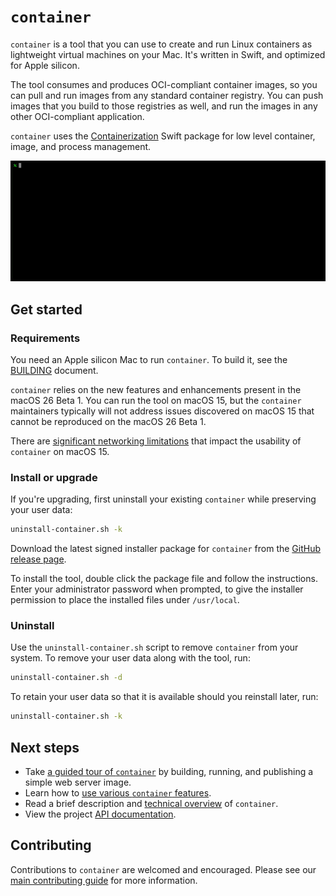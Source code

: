 
# `container`

`container` is a tool that you can use to create and run Linux containers as lightweight virtual machines on your Mac. It's written in Swift, and optimized for Apple silicon. 

The tool consumes and produces OCI-compliant container images, so you can pull and run images from any standard container registry. You can push images that you build to those registries as well, and run the images in any other OCI-compliant application.

`container` uses the [Containerization](https://github.com/apple/containerization) Swift package for low level container, image, and process management.

![introductory movie showing some basic commands](./docs/assets/landing-movie.gif)

## Get started

### Requirements

You need an Apple silicon Mac to run `container`. To build it, see the [BUILDING](./BUILDING.md) document.

`container` relies on the new features and enhancements present in the macOS 26 Beta 1. You can run the tool on macOS 15, but the `container` maintainers typically will not address issues discovered on macOS 15 that cannot be reproduced on the macOS 26 Beta 1.

There are [significant networking limitations](/docs/technical-overview.md#macos-15-limitations) that impact the usability of `container` on macOS 15.

### Install or upgrade

If you're upgrading, first uninstall your existing `container` while preserving your user data:

```bash
uninstall-container.sh -k
```

Download the latest signed installer package for `container` from the [GitHub release page](https://github.com/apple/container/releases).

To install the tool, double click the package file and follow the instructions. Enter your administrator password when prompted, to give the installer permission to place the installed files under `/usr/local`.

### Uninstall

Use the `uninstall-container.sh` script to remove `container` from your system. To remove your user data along with the tool, run:

```bash
uninstall-container.sh -d
```

To retain your user data so that it is available should you reinstall later, run:

```bash
uninstall-container.sh -k
```

## Next steps

- Take [a guided tour of `container`](./docs/tutorial.md) by building, running, and publishing a simple web server image.
- Learn how to [use various `container` features](./docs/how-to.md).
- Read a brief description and [technical overview](./docs/technical-overview.md) of `container`.
- View the project [API documentation](https://apple.github.io/container/documentation/).

## Contributing

Contributions to `container` are welcomed and encouraged. Please see our [main contributing guide](https://github.com/apple/containerization/blob/main/CONTRIBUTING.md) for more information.
